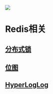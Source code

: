 ![](https://github.com/yulc-coding/java-note/blob/master/QR_code.png)

# Redis相关

## [分布式锁](https://github.com/yulc-coding/java-note/tree/master/redis/src/main/java/org/ylc/note/redis/lock)

## [位图](https://github.com/yulc-coding/java-note/tree/master/redis/src/main/java/org/ylc/note/redis/bit)

## [HyperLogLog](https://github.com/yulc-coding/java-note/tree/master/redis/src/main/java/org/ylc/note/redis/hyperloglog)

